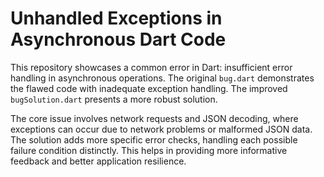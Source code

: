 # Unhandled Exceptions in Asynchronous Dart Code

This repository showcases a common error in Dart: insufficient error handling in asynchronous operations. The original `bug.dart` demonstrates the flawed code with inadequate exception handling. The improved `bugSolution.dart` presents a more robust solution. 

The core issue involves network requests and JSON decoding, where exceptions can occur due to network problems or malformed JSON data.  The solution adds more specific error checks, handling each possible failure condition distinctly. This helps in providing more informative feedback and better application resilience.
